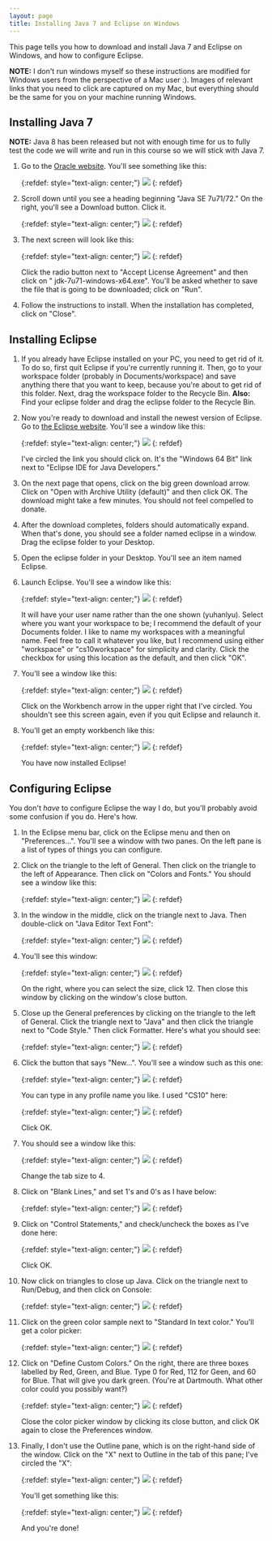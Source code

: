 ```yaml
---
layout: page
title: Installing Java 7 and Eclipse on Windows
---
```


This page tells you how to download and install Java 7 and Eclipse on Windows,
and how to configure Eclipse.

**NOTE:** I don't run windows myself so these instructions are modified for Windows
users from the perspective of a Mac user :). Images of relevant links that you need
to click are captured on my Mac, but everything should be the same for you on your
machine running Windows.

## Installing Java 7 ##

**NOTE:** Java 8 has been released but not with enough time for us to fully
test the code we will write and run in this course so we will stick with Java 7.

1. Go to the [Oracle website](http://www.oracle.com/technetwork/java/javase/downloads/index.html).
   You'll see something like this:

    {:refdef: style="text-align: center;"}
    ![](1.png)
    {: refdef}

2. Scroll down until you see a heading beginning "Java SE 7u71/72."  On
   the right, you'll see a Download button.  Click it.  

     {:refdef: style="text-align: center;"}
     ![](2.png)
     {: refdef}

3. The next screen will look like this:

     {:refdef: style="text-align: center;"}
     ![](3.png)
     {: refdef}

   Click the radio button next to "Accept License Agreement" and then
   click on " jdk-7u71-windows-x64.exe".  You'll be asked whether to save
   the file that is going to be downloaded; click on "Run".

4. Follow the instructions to install.  When the installation has completed,
   click on "Close".

## Installing Eclipse ##

1. If you already have Eclipse installed on your PC, you need to get
   rid of it.  To do so, first quit Eclipse if you're currently
   running it.  Then, go to your workspace folder (probably in
   Documents/workspace) and save anything there that you want to keep,
   because you're about to get rid of this folder.  Next, drag the
   workspace folder to the Recycle Bin.
   **Also:** Find your eclipse folder and drag the eclipse folder to the
   Recycle Bin.

2. Now you're ready to download and install the newest version of
   Eclipse.  Go to [the Eclipse website](https://www.eclipse.org/downloads).
   You'll see a window like this:

     {:refdef: style="text-align: center;"}
     ![](4.png)
     {: refdef}

   I've circled the link you should click on.  It's the "Windows 64 Bit" link
   next to "Eclipse IDE for Java Developers."

3. On the next page that opens, click on the big green download arrow. Click on
   "Open with Archive Utility (default)" and then click OK. The download might
   take a few minutes. You should not feel compelled to donate.

4. After the download completes, folders should automatically expand.
   When that's done, you should see a folder named eclipse in a window.
   Drag the eclipse folder to your Desktop.

5. Open the eclipse folder in your Desktop.  You'll see an item named
   Eclipse.

6. Launch Eclipse.  You'll see a window like this:

     {:refdef: style="text-align: center;"}
     ![](5.png)
     {: refdef}

   It will have your user name rather than the one shown (yuhanlyu).  Select where
   you want your workspace to be; I recommend the default of your
   Documents folder.  I like to name my workspaces with a meaningful name.
   Feel free to call it whatever you like, but I recommend using either "workspace"
   or "cs10workspace" for simplicity and clarity. Click the checkbox for using this
   location as the default, and then click "OK".

7. You'll see a window like this:

     {:refdef: style="text-align: center;"}
     ![](6.png)
     {: refdef}

   Click on the Workbench arrow in the upper right that I've
   circled.  You shouldn't see this screen again, even if you quit
   Eclipse and relaunch it.

8. You'll get an empty workbench like this:

     {:refdef: style="text-align: center;"}
     ![](7.png)
     {: refdef}

   You have now installed Eclipse!

## Configuring Eclipse ##

You don't *have* to configure Eclipse the way I do, but you'll
probably avoid some confusion if you do.  Here's how.

1. In the Eclipse menu bar, click on the Eclipse menu and then on
   "Preferences...". You'll see a window with two panes.  On the left
   pane is a list of types of things you can configure.

2. Click on the triangle to the left of General.  Then click on the
   triangle to the left of Appearance.  Then click on "Colors and
   Fonts."  You should see a window like this:

     {:refdef: style="text-align: center;"}
     ![](8.png)
     {: refdef}

3. In the window in the middle, click on the triangle next to Java.
   Then double-click on "Java Editor Text Font":

    {:refdef: style="text-align: center;"}
    ![](9.png)
    {: refdef}

4. You'll see this window:

    {:refdef: style="text-align: center;"}
    ![](10.png)
    {: refdef}

   On the right, where you can select the size, click 12.  Then
   close this window by clicking on the window's close button.

5. Close up the General preferences by clicking on the triangle to the
   left of General.  Click the triangle next to "Java" and then click
   the triangle next to "Code Style."  Then click Formatter.  Here's
   what you should see:

    {:refdef: style="text-align: center;"}
    ![](11.png)
    {: refdef}

6. Click the button that says "New...".  You'll see a window such as
   this one:

     {:refdef: style="text-align: center;"}
     ![](12.png)
     {: refdef}

     You can type in any profile name you like. I used "CS10" here:

     {:refdef: style="text-align: center;"}
     ![](13.png)
     {: refdef}

     Click OK.

7. You should see a window like this:

    {:refdef: style="text-align: center;"}
    ![](14.png)
    {: refdef}

    Change the tab size to 4.

8. Click on "Blank Lines," and set 1's and 0's as I have below:

    {:refdef: style="text-align: center;"}
    ![](15.png)
    {: refdef}

9. Click on "Control Statements," and check/uncheck the boxes as I've done here:

    {:refdef: style="text-align: center;"}
    ![](16.png)
    {: refdef}

    Click OK.

10. Now click on triangles to close up Java.  Click on the triangle
    next to Run/Debug, and then click on Console:

    {:refdef: style="text-align: center;"}
    ![](17.png)
    {: refdef}

11. Click on the green color sample next to "Standard In text color."
    You'll get a color picker:

    {:refdef: style="text-align: center;"}
    ![](18.png)
    {: refdef}

12. Click on "Define Custom Colors."  On the right, there are three
    boxes labelled by Red, Green, and Blue.  Type 0 for Red, 112 for
    Geen, and 60 for Blue.  That will give you dark green.  (You're at
    Dartmouth.  What other color could you possibly want?)

    {:refdef: style="text-align: center;"}
    ![](19.png)
    {: refdef}

    Close the color picker window by clicking its close button, and
    click OK again to close the Preferences window.

13. Finally, I don't use the Outline pane, which is on the right-hand
    side of the window.  Click on the "X" next to Outline in the tab
    of this pane; I've circled the "X":

    {:refdef: style="text-align: center;"}
    ![](20.png)
    {: refdef}

    You'll get something like this:

    {:refdef: style="text-align: center;"}
    ![](21.png)
    {: refdef}

    And you're done!

